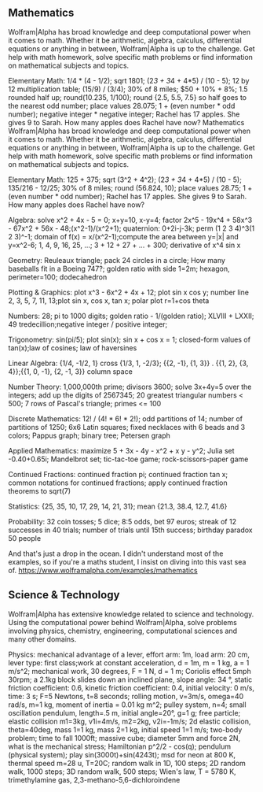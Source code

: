 ## Mathematics
Wolfram|Alpha has broad knowledge and deep computational power when it comes to math. Whether it be arithmetic, algebra, calculus, differential equations or anything in between, Wolfram|Alpha is up to the challenge. Get help with math homework, solve specific math problems or find information on mathematical subjects and topics.

Elementary Math: 1/4 * (4 - 1/2); sqrt 1801; (2*3 + 3*4 + 4*5) / (10 - 5); 12 by 12 multiplication table; (15/9) / (3/4); 30% of 8 miles; $50 + 10% + 8%; 1.5 rounded half up; round(10.235, 1/100); round {2.5, 5.5, 7.5} so half goes to the nearest odd number; place values 28.075; 1 + (even number * odd number); negative integer * negative integer; Rachel has 17 apples. She gives 9 to Sarah. How many apples does Rachel have now?
Mathematics
Wolfram|Alpha has broad knowledge and deep computational power when it comes to math. Whether it be arithmetic, algebra, calculus, differential equations or anything in between, Wolfram|Alpha is up to the challenge. Get help with math homework, solve specific math problems or find information on mathematical subjects and topics.

Elementary Math: 125 + 375; sqrt (3^2 + 4^2); (2*3 + 3*4 + 4*5) / (10 - 5); 135/216 - 12/25; 30% of 8 miles; round (56.824, 10); place values 28.75; 1 + (even number * odd number); Rachel has 17 apples. She gives 9 to Sarah. How many apples does Rachel have now?

Algebra: solve x^2 + 4x - 5 = 0; x+y=10, x-y=4; factor 2x^5 - 19x^4 + 58x^3 - 67x^2 + 56x - 48;(x^2-1)/(x^2+1); quaternion: 0+2i-j-3k; perm (1 2 3 4)^3(1 2 3)^-1; domain of f(x) = x/(x^2-1);compute the area between y=|x| and y=x^2-6; 1, 4, 9, 16, 25, ...; 3 + 12 + 27 + ... + 300; derivative of x^4 sin x

Geometry: Reuleaux triangle; pack 24 circles in a circle; How many baseballs fit in a Boeing 747?; golden ratio with side 1=2m; hexagon, perimeter=100; dodecahedron

Plotting & Graphics: plot x^3 - 6x^2 + 4x + 12; plot  sin x cos y; number line 2, 3, 5, 7, 11, 13;plot sin x, cos x, tan x; polar plot r=1+cos theta

Numbers: 28; pi to 1000 digits; golden ratio - 1/(golden ratio); XLVIII + LXXII; 49 tredecillion;negative integer / positive integer;

Trigonometry: sin(pi/5); plot sin(x); sin x + cos x = 1; closed-form values of tan(x);law of cosines; law of haversines

Linear Algebra: {1/4, -1/2, 1} cross {1/3, 1, -2/3}; {{2, -1}, {1, 3}} . {{1, 2}, {3, 4}};{{1, 0, -1}, {2, -1, 3}} column space

Number Theory: 1,000,000th prime; divisors 3600; solve 3x+4y=5 over the integers; add up the digits of 2567345; 20 greatest triangular numbers < 500; 7 rows of Pascal's triangle; primes <= 100

Discrete Mathematics: 12! / (4! * 6! * 2!); odd partitions of 14; number of partitions of 1250; 6x6 Latin squares; fixed necklaces with 6 beads and 3 colors; Pappus graph; binary tree; Petersen graph

Applied Mathematics: maximize 5 + 3x - 4y - x^2 + x y - y^2; Julia set -0.40+0.65i; Mandelbrot set; tic-tac-toe game; rock-scissors-paper game

Continued Fractions: continued fraction pi; continued fraction tan x; common notations for continued fractions; apply continued fraction theorems to sqrt(7)

Statistics: {25, 35, 10, 17, 29, 14, 21, 31}; mean {21.3, 38.4, 12.7, 41.6}

Probability: 32 coin tosses; 5 dice; 8:5 odds, bet 97 euros; streak of 12 successes in 40 trials; number of trials until 15th success; birthday paradox 50 people


And that's just a drop in the ocean. I didn't understand most of the examples, so if you're a maths student, I insist on diving into this vast sea of. https://www.wolframalpha.com/examples/mathematics


## Science & Technology
Wolfram|Alpha has extensive knowledge related to science and technology. Using the computational power behind Wolfram|Alpha, solve problems involving physics, chemistry, engineering, computational sciences and many other domains.

Physics: mechanical advantage of a lever, effort arm: 1m, load arm: 20 cm, lever type: first class;work at constant acceleration, d = 1m, m = 1 kg, a = 1 m/s^2; mechanical work, 30 degrees, F = 1 N, d = 1 m; Coriolis effect 5mph 30rpm; a 2.1kg block slides down an inclined plane, slope angle: 34 °, static friction coefficient: 0.6, kinetic friction coefficient: 0.4, initial velocity: 0 m/s, time: 3 s; F=5 Newtons, t=8 seconds; rolling motion, v=3m/s, omega=40 rad/s, m=1 kg, moment of inertia = 0.01 kg m^2; pulley system, n=4; small oscillation pendulum, length=.5 m, initial angle=20°, g=1 g; free particle; elastic collision m1=3kg, v1i=4m/s, m2=2kg, v2i=-1m/s; 2d elastic collision, theta=40deg, mass 1=1 kg, mass 2=1 kg, initial speed 1=1 m/s; two-body problem; time to fall 1000ft; massive cube; diameter 5mm and force 2N, what is the mechanical stress; Hamiltonian p^2/2 - cos(q); pendulum (physical system); play sin(3000t)+sin(4243t); msd for neon at 800 K, thermal speed m=28 u, T=20C; random walk in 1D, 100 steps; 2D random walk, 1000 steps; 3D random walk, 500 steps; Wien's law, T = 5780 K, trimethylamine gas, 2,3-methano-5,6-dichloroindene
